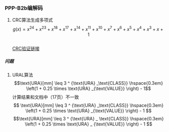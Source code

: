 ### PPP-B2b编解码

1. CRC算法生成多项式
$$g(x) = x^{24} + x^{23} + x^{18} + x^{17} + x^{14} + x^{11} + x^{10} + x^{7} + x^{6} + x^{5} + x^{4} + x^{3} + x + 1$$  
    [CRC验证链接](http://www.ip33.com/crc.html)


##### 问题

1. URAL算法
$$\text{URA}[mm] \leq 3 ^ {\text{URA} _\text{CLASS}} \hspace{0.3em} \left(1 + 0.25 \times \text{URA} _{\text{VALUE}} \right) - 1$$ 
计算结果和文档中（17页）不一致  
$$ \text{URA}[mm] \leq 3 ^ {\text{URA} _\text{CLASS}} \hspace{0.3em} \left(1 + 0.25 \times \text{URA} _{\text{VALUE}} \right) - 1 $$
$$\text{URA}[mm] \leq 3 ^ {\text{URA} _ \text{CLASS}} \hspace{0.3em} \left(1 + 0.25 \times \text{URA} _ {\text{VALUE}} \right) - 1 $$
  